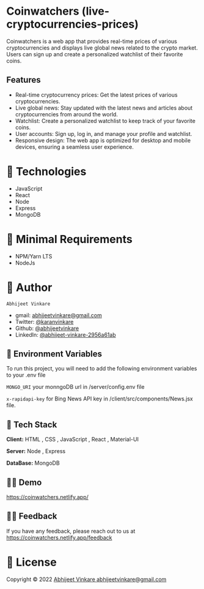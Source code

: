 
# Coinwatchers (live-cryptocurrencies-prices)

Coinwatchers is a web app that provides real-time prices of various cryptocurrencies and displays live global news related to the crypto market. Users can sign up and create a personalized watchlist of their favorite coins.


## Features

- Real-time cryptocurrency prices: Get the latest prices of various cryptocurrencies.
- Live global news: Stay updated with the latest news and articles about cryptocurrencies from around the world.
- Watchlist: Create a personalized watchlist to keep track of your favorite coins.
- User accounts: Sign up, log in, and manage your profile and watchlist.
- Responsive design: The web app is optimized for desktop and mobile devices, ensuring a seamless user experience.


# 🚀 Technologies

- JavaScript
- React
- Node
- Express
- MongoDB


# 🌱 Minimal Requirements

- NPM/Yarn LTS
- NodeJs



# 🤵 Author

    Abhijeet Vinkare

- gmail: <abhijeetvinkare@gmail.com>
- Twitter: [@karanvinkare](https://twitter.com/karanvinkare)
- Github: [@abhijeetvinkare](https://github.com/abhijeetvinkare)
- LinkedIn: [@abhijeet-vinkare-2956a61ab](https://linkedin.com/in/abhijeet-vinkare-2956a61ab)


## 🌱 Environment Variables

To run this project, you will need to add the following environment variables to your .env file

`MONGO_URI` your monngoDB url in /server/config.env file

`x-rapidapi-key` for Bing News API key in /client/src/components/News.jsx file. 


## 💪 Tech Stack

**Client:** HTML , CSS , JavaScript , React , Material-UI

**Server:** Node , Express

**DataBase:** MongoDB

## 🏄‍♂️ Demo

https://coinwatchers.netlify.app/

## 👩‍🍳 Feedback

If you have any feedback, please reach out to us at https://coinwatchers.netlify.app/feedback

# 🔏 License

Copyright © 2022 [Abhijeet Vinkare <abhijeetvinkare@gmail.com>](https://github.com/abhijeetvinkare)
